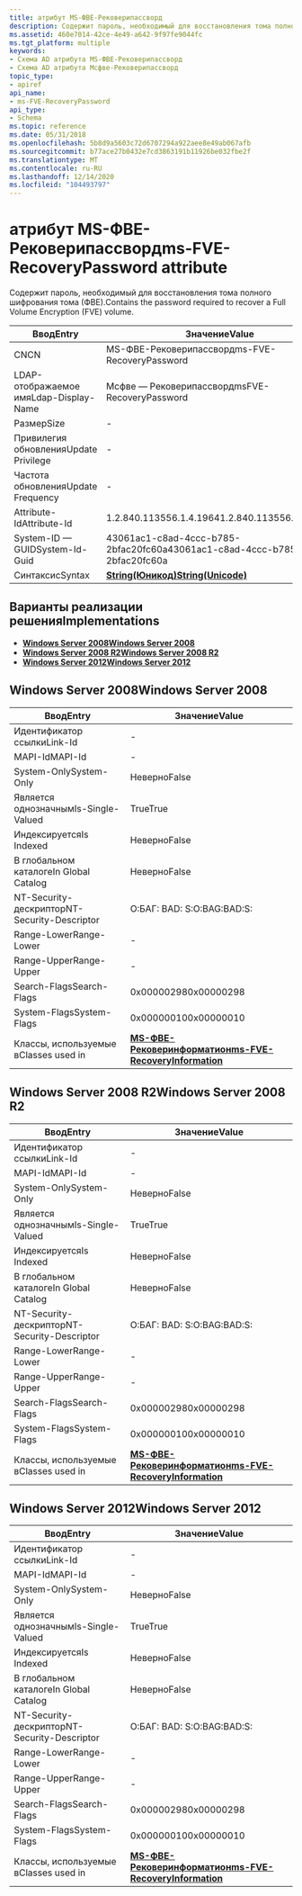 ```yaml
---
title: атрибут MS-ФВЕ-Рековерипассворд
description: Содержит пароль, необходимый для восстановления тома полного шифрования тома (ФВЕ).
ms.assetid: 460e7014-42ce-4e49-a642-9f97fe9044fc
ms.tgt_platform: multiple
keywords:
- Схема AD атрибута MS-ФВЕ-Рековерипассворд
- Схема AD атрибута Мсфве-Рековерипассворд
topic_type:
- apiref
api_name:
- ms-FVE-RecoveryPassword
api_type:
- Schema
ms.topic: reference
ms.date: 05/31/2018
ms.openlocfilehash: 5b8d9a5603c72d6707294a922aee8e49ab067afb
ms.sourcegitcommit: b77ace27b0432e7cd3863191b11926be032fbe2f
ms.translationtype: MT
ms.contentlocale: ru-RU
ms.lasthandoff: 12/14/2020
ms.locfileid: "104493797"
---
```

# <a name="ms-fve-recoverypassword-attribute"></a><span data-ttu-id="01bd7-105">атрибут MS-ФВЕ-Рековерипассворд</span><span class="sxs-lookup"><span data-stu-id="01bd7-105">ms-FVE-RecoveryPassword attribute</span></span>

<span data-ttu-id="01bd7-106">Содержит пароль, необходимый для восстановления тома полного шифрования тома (ФВЕ).</span><span class="sxs-lookup"><span data-stu-id="01bd7-106">Contains the password required to recover a Full Volume Encryption (FVE) volume.</span></span>



| <span data-ttu-id="01bd7-107">Ввод</span><span class="sxs-lookup"><span data-stu-id="01bd7-107">Entry</span></span> | <span data-ttu-id="01bd7-108">Значение</span><span class="sxs-lookup"><span data-stu-id="01bd7-108">Value</span></span> |
|-------------------|---------------------------------------------|
| <span data-ttu-id="01bd7-109">CN</span><span class="sxs-lookup"><span data-stu-id="01bd7-109">CN</span></span>                | <span data-ttu-id="01bd7-110">MS-ФВЕ-Рековерипассворд</span><span class="sxs-lookup"><span data-stu-id="01bd7-110">ms-FVE-RecoveryPassword</span></span>                     |
| <span data-ttu-id="01bd7-111">LDAP-отображаемое имя</span><span class="sxs-lookup"><span data-stu-id="01bd7-111">Ldap-Display-Name</span></span> | <span data-ttu-id="01bd7-112">Мсфве — Рековерипассворд</span><span class="sxs-lookup"><span data-stu-id="01bd7-112">msFVE-RecoveryPassword</span></span>                      |
| <span data-ttu-id="01bd7-113">Размер</span><span class="sxs-lookup"><span data-stu-id="01bd7-113">Size</span></span>              | \-                                          |
| <span data-ttu-id="01bd7-114">Привилегия обновления</span><span class="sxs-lookup"><span data-stu-id="01bd7-114">Update Privilege</span></span>  | \-                                          |
| <span data-ttu-id="01bd7-115">Частота обновления</span><span class="sxs-lookup"><span data-stu-id="01bd7-115">Update Frequency</span></span>  | \-                                          |
| <span data-ttu-id="01bd7-116">Attribute-Id</span><span class="sxs-lookup"><span data-stu-id="01bd7-116">Attribute-Id</span></span>      | <span data-ttu-id="01bd7-117">1.2.840.113556.1.4.1964</span><span class="sxs-lookup"><span data-stu-id="01bd7-117">1.2.840.113556.1.4.1964</span></span>                     |
| <span data-ttu-id="01bd7-118">System-ID — GUID</span><span class="sxs-lookup"><span data-stu-id="01bd7-118">System-Id-Guid</span></span>    | <span data-ttu-id="01bd7-119">43061ac1-c8ad-4ccc-b785-2bfac20fc60a</span><span class="sxs-lookup"><span data-stu-id="01bd7-119">43061ac1-c8ad-4ccc-b785-2bfac20fc60a</span></span>        |
| <span data-ttu-id="01bd7-120">Синтаксис</span><span class="sxs-lookup"><span data-stu-id="01bd7-120">Syntax</span></span>            | [<span data-ttu-id="01bd7-121">**String(Юникод)**</span><span class="sxs-lookup"><span data-stu-id="01bd7-121">**String(Unicode)**</span></span>](s-string-unicode.md) |



## <a name="implementations"></a><span data-ttu-id="01bd7-122">Варианты реализации решения</span><span class="sxs-lookup"><span data-stu-id="01bd7-122">Implementations</span></span>

-   [<span data-ttu-id="01bd7-123">**Windows Server 2008**</span><span class="sxs-lookup"><span data-stu-id="01bd7-123">**Windows Server 2008**</span></span>](#windows-server-2008)
-   [<span data-ttu-id="01bd7-124">**Windows Server 2008 R2**</span><span class="sxs-lookup"><span data-stu-id="01bd7-124">**Windows Server 2008 R2**</span></span>](#windows-server-2008-r2)
-   [<span data-ttu-id="01bd7-125">**Windows Server 2012**</span><span class="sxs-lookup"><span data-stu-id="01bd7-125">**Windows Server 2012**</span></span>](#windows-server-2012)

## <a name="windows-server-2008"></a><span data-ttu-id="01bd7-126">Windows Server 2008</span><span class="sxs-lookup"><span data-stu-id="01bd7-126">Windows Server 2008</span></span>



| <span data-ttu-id="01bd7-127">Ввод</span><span class="sxs-lookup"><span data-stu-id="01bd7-127">Entry</span></span> | <span data-ttu-id="01bd7-128">Значение</span><span class="sxs-lookup"><span data-stu-id="01bd7-128">Value</span></span> |
|------------------------|------------------------------------------------------------------------------|
| <span data-ttu-id="01bd7-129">Идентификатор ссылки</span><span class="sxs-lookup"><span data-stu-id="01bd7-129">Link-Id</span></span>                | \-                                                                           |
| <span data-ttu-id="01bd7-130">MAPI-Id</span><span class="sxs-lookup"><span data-stu-id="01bd7-130">MAPI-Id</span></span>                | \-                                                                           |
| <span data-ttu-id="01bd7-131">System-Only</span><span class="sxs-lookup"><span data-stu-id="01bd7-131">System-Only</span></span>            | <span data-ttu-id="01bd7-132">Неверно</span><span class="sxs-lookup"><span data-stu-id="01bd7-132">False</span></span>                                                                        |
| <span data-ttu-id="01bd7-133">Является однозначным</span><span class="sxs-lookup"><span data-stu-id="01bd7-133">Is-Single-Valued</span></span>       | <span data-ttu-id="01bd7-134">True</span><span class="sxs-lookup"><span data-stu-id="01bd7-134">True</span></span>                                                                         |
| <span data-ttu-id="01bd7-135">Индексируется</span><span class="sxs-lookup"><span data-stu-id="01bd7-135">Is Indexed</span></span>             | <span data-ttu-id="01bd7-136">Неверно</span><span class="sxs-lookup"><span data-stu-id="01bd7-136">False</span></span>                                                                        |
| <span data-ttu-id="01bd7-137">В глобальном каталоге</span><span class="sxs-lookup"><span data-stu-id="01bd7-137">In Global Catalog</span></span>      | <span data-ttu-id="01bd7-138">Неверно</span><span class="sxs-lookup"><span data-stu-id="01bd7-138">False</span></span>                                                                        |
| <span data-ttu-id="01bd7-139">NT-Security-дескриптор</span><span class="sxs-lookup"><span data-stu-id="01bd7-139">NT-Security-Descriptor</span></span> | <span data-ttu-id="01bd7-140">О:БАГ: BAD: S:</span><span class="sxs-lookup"><span data-stu-id="01bd7-140">O:BAG:BAD:S:</span></span>                                                                 |
| <span data-ttu-id="01bd7-141">Range-Lower</span><span class="sxs-lookup"><span data-stu-id="01bd7-141">Range-Lower</span></span>            | \-                                                                           |
| <span data-ttu-id="01bd7-142">Range-Upper</span><span class="sxs-lookup"><span data-stu-id="01bd7-142">Range-Upper</span></span>            | \-                                                                           |
| <span data-ttu-id="01bd7-143">Search-Flags</span><span class="sxs-lookup"><span data-stu-id="01bd7-143">Search-Flags</span></span>           | <span data-ttu-id="01bd7-144">0x00000298</span><span class="sxs-lookup"><span data-stu-id="01bd7-144">0x00000298</span></span>                                                                   |
| <span data-ttu-id="01bd7-145">System-Flags</span><span class="sxs-lookup"><span data-stu-id="01bd7-145">System-Flags</span></span>           | <span data-ttu-id="01bd7-146">0x00000010</span><span class="sxs-lookup"><span data-stu-id="01bd7-146">0x00000010</span></span>                                                                   |
| <span data-ttu-id="01bd7-147">Классы, используемые в</span><span class="sxs-lookup"><span data-stu-id="01bd7-147">Classes used in</span></span>        | [<span data-ttu-id="01bd7-148">**MS-ФВЕ-Рековеринформатион**</span><span class="sxs-lookup"><span data-stu-id="01bd7-148">**ms-FVE-RecoveryInformation**</span></span>](c-msfve-recoveryinformation.md)<br/> |



## <a name="windows-server-2008-r2"></a><span data-ttu-id="01bd7-149">Windows Server 2008 R2</span><span class="sxs-lookup"><span data-stu-id="01bd7-149">Windows Server 2008 R2</span></span>



| <span data-ttu-id="01bd7-150">Ввод</span><span class="sxs-lookup"><span data-stu-id="01bd7-150">Entry</span></span> | <span data-ttu-id="01bd7-151">Значение</span><span class="sxs-lookup"><span data-stu-id="01bd7-151">Value</span></span> |
|------------------------|------------------------------------------------------------------------------|
| <span data-ttu-id="01bd7-152">Идентификатор ссылки</span><span class="sxs-lookup"><span data-stu-id="01bd7-152">Link-Id</span></span>                | \-                                                                           |
| <span data-ttu-id="01bd7-153">MAPI-Id</span><span class="sxs-lookup"><span data-stu-id="01bd7-153">MAPI-Id</span></span>                | \-                                                                           |
| <span data-ttu-id="01bd7-154">System-Only</span><span class="sxs-lookup"><span data-stu-id="01bd7-154">System-Only</span></span>            | <span data-ttu-id="01bd7-155">Неверно</span><span class="sxs-lookup"><span data-stu-id="01bd7-155">False</span></span>                                                                        |
| <span data-ttu-id="01bd7-156">Является однозначным</span><span class="sxs-lookup"><span data-stu-id="01bd7-156">Is-Single-Valued</span></span>       | <span data-ttu-id="01bd7-157">True</span><span class="sxs-lookup"><span data-stu-id="01bd7-157">True</span></span>                                                                         |
| <span data-ttu-id="01bd7-158">Индексируется</span><span class="sxs-lookup"><span data-stu-id="01bd7-158">Is Indexed</span></span>             | <span data-ttu-id="01bd7-159">Неверно</span><span class="sxs-lookup"><span data-stu-id="01bd7-159">False</span></span>                                                                        |
| <span data-ttu-id="01bd7-160">В глобальном каталоге</span><span class="sxs-lookup"><span data-stu-id="01bd7-160">In Global Catalog</span></span>      | <span data-ttu-id="01bd7-161">Неверно</span><span class="sxs-lookup"><span data-stu-id="01bd7-161">False</span></span>                                                                        |
| <span data-ttu-id="01bd7-162">NT-Security-дескриптор</span><span class="sxs-lookup"><span data-stu-id="01bd7-162">NT-Security-Descriptor</span></span> | <span data-ttu-id="01bd7-163">О:БАГ: BAD: S:</span><span class="sxs-lookup"><span data-stu-id="01bd7-163">O:BAG:BAD:S:</span></span>                                                                 |
| <span data-ttu-id="01bd7-164">Range-Lower</span><span class="sxs-lookup"><span data-stu-id="01bd7-164">Range-Lower</span></span>            | \-                                                                           |
| <span data-ttu-id="01bd7-165">Range-Upper</span><span class="sxs-lookup"><span data-stu-id="01bd7-165">Range-Upper</span></span>            | \-                                                                           |
| <span data-ttu-id="01bd7-166">Search-Flags</span><span class="sxs-lookup"><span data-stu-id="01bd7-166">Search-Flags</span></span>           | <span data-ttu-id="01bd7-167">0x00000298</span><span class="sxs-lookup"><span data-stu-id="01bd7-167">0x00000298</span></span>                                                                   |
| <span data-ttu-id="01bd7-168">System-Flags</span><span class="sxs-lookup"><span data-stu-id="01bd7-168">System-Flags</span></span>           | <span data-ttu-id="01bd7-169">0x00000010</span><span class="sxs-lookup"><span data-stu-id="01bd7-169">0x00000010</span></span>                                                                   |
| <span data-ttu-id="01bd7-170">Классы, используемые в</span><span class="sxs-lookup"><span data-stu-id="01bd7-170">Classes used in</span></span>        | [<span data-ttu-id="01bd7-171">**MS-ФВЕ-Рековеринформатион**</span><span class="sxs-lookup"><span data-stu-id="01bd7-171">**ms-FVE-RecoveryInformation**</span></span>](c-msfve-recoveryinformation.md)<br/> |



## <a name="windows-server-2012"></a><span data-ttu-id="01bd7-172">Windows Server 2012</span><span class="sxs-lookup"><span data-stu-id="01bd7-172">Windows Server 2012</span></span>



| <span data-ttu-id="01bd7-173">Ввод</span><span class="sxs-lookup"><span data-stu-id="01bd7-173">Entry</span></span> | <span data-ttu-id="01bd7-174">Значение</span><span class="sxs-lookup"><span data-stu-id="01bd7-174">Value</span></span> |
|------------------------|------------------------------------------------------------------------------|
| <span data-ttu-id="01bd7-175">Идентификатор ссылки</span><span class="sxs-lookup"><span data-stu-id="01bd7-175">Link-Id</span></span>                | \-                                                                           |
| <span data-ttu-id="01bd7-176">MAPI-Id</span><span class="sxs-lookup"><span data-stu-id="01bd7-176">MAPI-Id</span></span>                | \-                                                                           |
| <span data-ttu-id="01bd7-177">System-Only</span><span class="sxs-lookup"><span data-stu-id="01bd7-177">System-Only</span></span>            | <span data-ttu-id="01bd7-178">Неверно</span><span class="sxs-lookup"><span data-stu-id="01bd7-178">False</span></span>                                                                        |
| <span data-ttu-id="01bd7-179">Является однозначным</span><span class="sxs-lookup"><span data-stu-id="01bd7-179">Is-Single-Valued</span></span>       | <span data-ttu-id="01bd7-180">True</span><span class="sxs-lookup"><span data-stu-id="01bd7-180">True</span></span>                                                                         |
| <span data-ttu-id="01bd7-181">Индексируется</span><span class="sxs-lookup"><span data-stu-id="01bd7-181">Is Indexed</span></span>             | <span data-ttu-id="01bd7-182">Неверно</span><span class="sxs-lookup"><span data-stu-id="01bd7-182">False</span></span>                                                                        |
| <span data-ttu-id="01bd7-183">В глобальном каталоге</span><span class="sxs-lookup"><span data-stu-id="01bd7-183">In Global Catalog</span></span>      | <span data-ttu-id="01bd7-184">Неверно</span><span class="sxs-lookup"><span data-stu-id="01bd7-184">False</span></span>                                                                        |
| <span data-ttu-id="01bd7-185">NT-Security-дескриптор</span><span class="sxs-lookup"><span data-stu-id="01bd7-185">NT-Security-Descriptor</span></span> | <span data-ttu-id="01bd7-186">О:БАГ: BAD: S:</span><span class="sxs-lookup"><span data-stu-id="01bd7-186">O:BAG:BAD:S:</span></span>                                                                 |
| <span data-ttu-id="01bd7-187">Range-Lower</span><span class="sxs-lookup"><span data-stu-id="01bd7-187">Range-Lower</span></span>            | \-                                                                           |
| <span data-ttu-id="01bd7-188">Range-Upper</span><span class="sxs-lookup"><span data-stu-id="01bd7-188">Range-Upper</span></span>            | \-                                                                           |
| <span data-ttu-id="01bd7-189">Search-Flags</span><span class="sxs-lookup"><span data-stu-id="01bd7-189">Search-Flags</span></span>           | <span data-ttu-id="01bd7-190">0x00000298</span><span class="sxs-lookup"><span data-stu-id="01bd7-190">0x00000298</span></span>                                                                   |
| <span data-ttu-id="01bd7-191">System-Flags</span><span class="sxs-lookup"><span data-stu-id="01bd7-191">System-Flags</span></span>           | <span data-ttu-id="01bd7-192">0x00000010</span><span class="sxs-lookup"><span data-stu-id="01bd7-192">0x00000010</span></span>                                                                   |
| <span data-ttu-id="01bd7-193">Классы, используемые в</span><span class="sxs-lookup"><span data-stu-id="01bd7-193">Classes used in</span></span>        | [<span data-ttu-id="01bd7-194">**MS-ФВЕ-Рековеринформатион**</span><span class="sxs-lookup"><span data-stu-id="01bd7-194">**ms-FVE-RecoveryInformation**</span></span>](c-msfve-recoveryinformation.md)<br/> |



 

 





